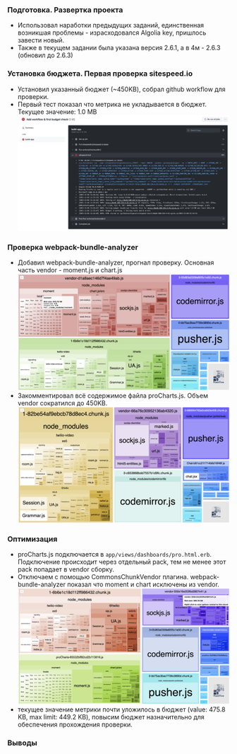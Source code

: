 ### Подготовка. Развертка проекта

- Использовал наработки предыдущих заданий, единственная возникшая проблемы - израсходовался Algolia key, пришлось завести новый.
- Также в текущем задании была указана версия 2.6.1, а в 4м - 2.6.3 (обновил до 2.6.3)

### Установка бюджета. Первая проверка sitespeed.io

- Установил указанный бюджет (~450KB), собрал github workflow для проверки.
- Первый тест показал что метрика не укладывается в бюджет. Текущее значение: 1.0 MB
  ![image](case-study-images/first.png)

### Проверка webpack-bundle-analyzer

- Добавил webpack-bundle-analyzer, прогнал проверку. Основная часть vendor - moment.js и chart.js
  ![image](case-study-images/bundle-analyzer1.png)
- Закомментировал всё содержимое файла proCharts.js. Объем vendor сократился до 450KB.
  ![image](case-study-images/bundle-analyzer2.png)

### Оптимизация

- proCharts.js подключается в `app/views/dashboards/pro.html.erb`.
  Подключение происходит через отдельный pack, тем не менее этот pack попадает в vendor сборку.
- Отключаем с помощью CommonsChunkVendor плагина. webpack-bundle-analyzer показал что moment и chart
  исключены из vendor.
  ![image](case-study-images/bundle-analyzer3.png)
- текущее значение метрики почти уложилось в бюджет (value: 475.8 KB, max limit: 449.2 KB),
  повысим бюджет назначительно для обеспечения прохождения проверки.

### Выводы

